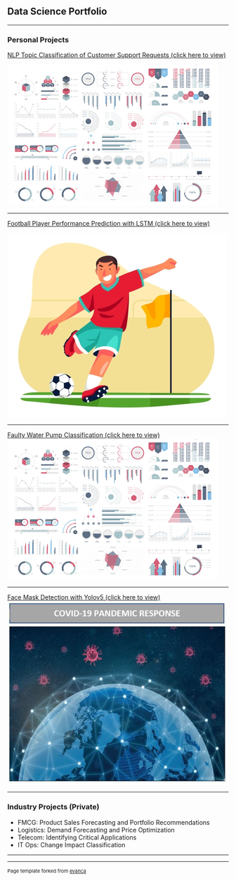 ## Data Science Portfolio

---

### Personal Projects

[NLP Topic Classification of Customer Support Requests (click here to view)](http://example.com/)

<img src="images/dummy_thumbnail.jpg?raw=true"/>

---
[Football Player Performance Prediction with LSTM (click here to view)](/FPL_prediction_main.md)

<img src="images/footballplayer1.jpg?raw=true"/>

---
[Faulty Water Pump Classification (click here to view)](http://example.com/)
<img src="images/dummy_thumbnail.jpg?raw=true"/>

---
[Face Mask Detection with Yolov5 (click here to view)](http://example.com/)
<img src="images/facemask-covid19.JPG?raw=true"/>

---

### Industry Projects (Private)

- FMCG: Product Sales Forecasting and Portfolio Recommendations
- Logistics: Demand Forecasting and Price Optimization
- Telecom: Identifying Critical Applications
- IT Ops: Change Impact Classification

---




---
<p style="font-size:11px">Page template forked from <a href="https://github.com/evanca/quick-portfolio">evanca</a></p>
<!-- Remove above link if you don't want to attibute -->
